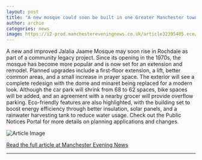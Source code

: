 ```yaml
---
layout: post
title: "A new mosque could soon be built in one Greater Manchester town"
author: archie
categories: news
image: https://i2-prod.manchestereveningnews.co.uk/article32395405.ece/ALTERNATES/s1200/0_CGI-of-how-the-new-Jalalia-Jaame-Mosque-in-Rochdale-could-look.jpg
---
```

A new and improved Jalalia Jaame Mosque may soon rise in Rochdale as part of a community legacy project. Since its opening in the 1970s, the mosque has become more popular and is now set for an extension and remodel. Planned upgrades include a first-floor extension, a lift, better common areas, and a small increase in prayer space. The exterior will see a complete redesign with the dome and minaret being replaced for a modern look. Although the car park will shrink from 68 to 62 spaces, bike spaces will be added, and an agreement with a nearby grocer will provide overflow parking. Eco-friendly features are also highlighted, with the building set to boost energy efficiency through better insulation, solar panels, and a rainwater harvesting tank to reduce water usage. Check out the Public Notices Portal for more details on planning applications and changes.

![Article Image](https://i2-prod.manchestereveningnews.co.uk/article32395405.ece/ALTERNATES/s1200/0_CGI-of-how-the-new-Jalalia-Jaame-Mosque-in-Rochdale-could-look.jpg)

[Read the full article at Manchester Evening News](https://www.manchestereveningnews.co.uk/news/new-mosque-could-soon-built-32395456)

---
